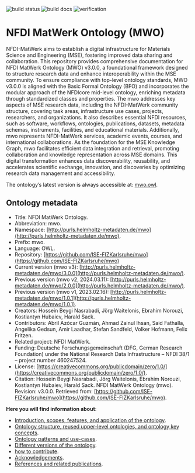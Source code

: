 ![build status](https://github.com/ISE-FIZKarlsruhe/nfdicore/actions/workflows/qc.yml/badge.svg)
![build docs](https://github.com/ISE-FIZKarlsruhe/nfdicore/actions/workflows/update-docs.yml/badge.svg)
![verification](https://github.com/ISE-FIZKarlsruhe/nfdicore/actions/workflows/verification.yml/badge.svg)


# NFDI MatWerk Ontology (MWO)
NFDI-MatWerk aims to establish a digital infrastructure for Materials Science and Engineering (MSE), fostering improved data sharing and collaboration. This repository provides comprehensive documentation for NFDI MatWerk Ontology (MWO) v3.0.0, a foundational framework designed to structure research data and enhance interoperability within the MSE community. To ensure compliance with top-level ontology standards, MWO v3.0.0 is aligned with the Basic Formal Ontology (BFO) and incorporates the modular approach of the NFDIcore mid-level ontology, enriching metadata through standardized classes and properties. The mwo addresses key aspects of MSE research data, including the NFDI-MatWerk community structure, covering task areas, infrastructure use cases, projects, researchers, and organizations. It also describes essential NFDI resources, such as software, workflows, ontologies, publications, datasets, metadata schemas, instruments, facilities, and educational materials. Additionally, mwo represents NFDI-MatWerk services, academic events, courses, and international collaborations. As the foundation for the MSE Knowledge Graph, mwo facilitates efficient data integration and retrieval, promoting collaboration and knowledge representation across MSE domains. This digital transformation enhances data discoverability, reusability, and accelerates scientific exchange, innovation, and discoveries by optimizing research data management and accessibility.

The ontology’s latest version is always accessible at: [mwo.owl](https://github.com/ISE-FIZKarlsruhe/mwo/blob/main/mwo.owl).

## Ontology metadata
- Title: NFDI MatWerk Ontology. 
- Abbreviation: mwo. 
- Namespace: [http://purls.helmholtz-metadaten.de/mwo](http://purls.helmholtz-metadaten.de/mwo).  
- Prefix: mwo. 
- Language: OWL. 
- Repository: [https://github.com/ISE-FIZKarlsruhe/mwo](https://github.com/ISE-FIZKarlsruhe/mwo)   
- Current version (mwo v3): [http://purls.helmholtz-metadaten.de/mwo/3.0.0](http://purls.helmholtz-metadaten.de/mwo/). 
- Previous version (mwo v2, 2024.03.11): [http://purls.helmholtz-metadaten.de/mwo/2.0.0](http://purls.helmholtz-metadaten.de/mwo/). 
- Previous version (mwo v1, 2023.02.16): [http://purls.helmholtz-metadaten.de/mwo/1.0.1](http://purls.helmholtz-metadaten.de/mwo/1.0.1). 
- Creators: Hossein Beygi Nasrabadi, Jörg Waitelonis, Ebrahim Norouzi, Kostiantyn Hubaiev, Harald Sack. 
- Contributors: Abril Azócar Guzmán, Ahmad Zainul Ihsan, Said Fathalla, Angelika Gedsun, Amir Laadhar, Stefan Sandfeld, Volker Hofmann, Felix Fritzen. 
- Related project: NFDI MatWerk. 
- Funding: Deutsche Forschungsgemeinschaft (DFG, German Research Foundation) under the National Research Data Infrastructure – NFDI 38/1 – project number 460247524. 
- License: [https://creativecommons.org/publicdomain/zero/1.0/](https://creativecommons.org/publicdomain/zero/1.0/). 
- Citation: Hossein Beygi Nasrabadi, Jörg Waitelonis, Ebrahim Norouzi, Kostiantyn Hubaiev, Harald Sack. NFDI MatWerk Ontology (mwo). Revision: v3.0.0. Retrieved from: [https://github.com/ISE-FIZKarlsruhe/mwo](https://github.com/ISE-FIZKarlsruhe/mwo).  


**Here you will find information about**:   
- [Introduction, scopes, features, and application of the ontology](intro.md).  
- [Ontology structure, reused upper-level ontologies, and ontology key concepts](ontology.md).  
- [Ontology patterns and use-cases](patterns.md).  
- [Different versions of the ontology](versions.md).  
- [how to contribute](contributing.md).  
- [Acknowledgements](acknowledgements.md).  
- [References and related publications](refs.md).  



